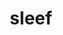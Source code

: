 ---
title: "sleef"
layout: cache
categories: [package, develop-2025-04-20]
meta: {"compilers": ["apple-clang@16.0.0", "gcc@11.4.0", "gcc@13.2.0"], "num_specs": 10, "num_specs_by_stack": {"e4s": 2, "ml-darwin-aarch64-mps": 2, "ml-linux-aarch64-cpu": 3, "ml-linux-aarch64-cuda": 2, "ml-linux-x86_64-cpu": 3, "ml-linux-x86_64-cuda": 2, "root": 10}, "oss": ["sequoia", "ubuntu22.04", "ubuntu24.04"], "platforms": ["darwin", "linux"], "stacks": ["e4s", "ml-darwin-aarch64-mps", "ml-linux-aarch64-cpu", "ml-linux-aarch64-cuda", "ml-linux-x86_64-cpu", "ml-linux-x86_64-cuda", "root"], "targets": ["aarch64", "x86_64_v3"], "versions": ["3.5.1_2020-12-22", "3.6.0_2024-03-20"]}
spec_details: [{"compiler": "gcc@13.2.0", "hash": "2m32uq3legtjmk2qdsoyaqj6bujk5zuw", "os": "ubuntu24.04", "platform": "linux", "size": "-", "stacks": ["ml-linux-aarch64-cpu", "root"], "target": "aarch64", "variants": ["build_system=cmake", "build_type=Release", "generator=ninja", "~ipo"], "versions": ["3.5.1_2020-12-22"]}, {"compiler": "apple-clang@16.0.0", "hash": "3myfxbn75v7g5qj3w6bze563kpu4vru2", "os": "sequoia", "platform": "darwin", "size": "-", "stacks": ["ml-darwin-aarch64-mps", "root"], "target": "aarch64", "variants": ["build_system=cmake", "build_type=Release", "generator=ninja", "~ipo"], "versions": ["3.6.0_2024-03-20"]}, {"compiler": "gcc@11.4.0", "hash": "5p2lqa2ijeduyvmrbp2g5bihvxymh6iu", "os": "ubuntu22.04", "platform": "linux", "size": "-", "stacks": ["e4s", "root"], "target": "x86_64_v3", "variants": ["build_system=cmake", "build_type=Release", "generator=ninja", "~ipo"], "versions": ["3.6.0_2024-03-20"]}, {"compiler": "gcc@13.2.0", "hash": "6u7sky36ybbqq2tlsd3ahlpuuxjrqyi3", "os": "ubuntu24.04", "platform": "linux", "size": "-", "stacks": ["ml-linux-aarch64-cpu", "ml-linux-aarch64-cuda", "root"], "target": "aarch64", "variants": ["build_system=cmake", "build_type=Release", "generator=ninja", "~ipo"], "versions": ["3.6.0_2024-03-20"]}, {"compiler": "apple-clang@16.0.0", "hash": "hbm5q5mlutd7jzjfmk5rfud4ta2hkzvk", "os": "sequoia", "platform": "darwin", "size": "-", "stacks": ["ml-darwin-aarch64-mps", "root"], "target": "aarch64", "variants": ["build_system=cmake", "build_type=Release", "generator=ninja", "~ipo"], "versions": ["3.6.0_2024-03-20"]}, {"compiler": "gcc@13.2.0", "hash": "ilvowesazlzqqcqqjp4wwwjzk7g7esk3", "os": "ubuntu24.04", "platform": "linux", "size": "-", "stacks": ["ml-linux-x86_64-cpu", "ml-linux-x86_64-cuda", "root"], "target": "x86_64_v3", "variants": ["build_system=cmake", "build_type=Release", "generator=ninja", "~ipo"], "versions": ["3.6.0_2024-03-20"]}, {"compiler": "gcc@13.2.0", "hash": "nkpjrsecegisveusowekecq72t5kmkug", "os": "ubuntu24.04", "platform": "linux", "size": "-", "stacks": ["ml-linux-aarch64-cpu", "ml-linux-aarch64-cuda", "root"], "target": "aarch64", "variants": ["build_system=cmake", "build_type=Release", "generator=ninja", "~ipo"], "versions": ["3.6.0_2024-03-20"]}, {"compiler": "gcc@13.2.0", "hash": "tfabeptj6njl6gx5bzzow32n5diwtkdm", "os": "ubuntu24.04", "platform": "linux", "size": "-", "stacks": ["ml-linux-x86_64-cpu", "root"], "target": "x86_64_v3", "variants": ["build_system=cmake", "build_type=Release", "generator=ninja", "~ipo"], "versions": ["3.5.1_2020-12-22"]}, {"compiler": "gcc@11.4.0", "hash": "thoygfvnirz7jqnui75szjx4k5kflpmg", "os": "ubuntu22.04", "platform": "linux", "size": "-", "stacks": ["e4s", "root"], "target": "x86_64_v3", "variants": ["build_system=cmake", "build_type=Release", "generator=ninja", "~ipo"], "versions": ["3.6.0_2024-03-20"]}, {"compiler": "gcc@13.2.0", "hash": "xzuthzbynw3kiw2xxfcaczpadp2k6agq", "os": "ubuntu24.04", "platform": "linux", "size": "-", "stacks": ["ml-linux-x86_64-cpu", "ml-linux-x86_64-cuda", "root"], "target": "x86_64_v3", "variants": ["build_system=cmake", "build_type=Release", "generator=ninja", "~ipo"], "versions": ["3.6.0_2024-03-20"]}]
---